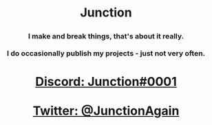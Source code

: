 # <p align="center">Junction</p>

### <p align="center">I make and break things, that's about it really.<br><br> I do occasionally publish my projects - just not very often.</p>

# <p align="center"><a href='https://discordapp.com/users/345911969318174720'>Discord: Junction#0001</a><br><br><a href='https://www.twitter.com/JunctionAgain'>Twitter: @JunctionAgain</a></p>
